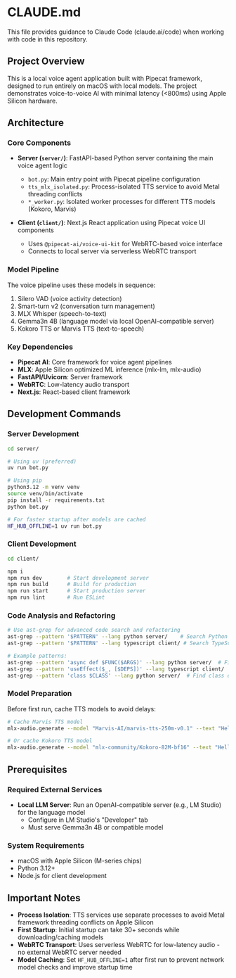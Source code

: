 # CLAUDE.md

This file provides guidance to Claude Code (claude.ai/code) when working with code in this repository.

## Project Overview

This is a local voice agent application built with Pipecat framework, designed to run entirely on macOS with local models. The project demonstrates voice-to-voice AI with minimal latency (<800ms) using Apple Silicon hardware.

## Architecture

### Core Components
- **Server (`server/`)**: FastAPI-based Python server containing the main voice agent logic
  - `bot.py`: Main entry point with Pipecat pipeline configuration
  - `tts_mlx_isolated.py`: Process-isolated TTS service to avoid Metal threading conflicts
  - `*_worker.py`: Isolated worker processes for different TTS models (Kokoro, Marvis)
  
- **Client (`client/`)**: Next.js React application using Pipecat voice UI components
  - Uses `@pipecat-ai/voice-ui-kit` for WebRTC-based voice interface
  - Connects to local server via serverless WebRTC transport

### Model Pipeline
The voice pipeline uses these models in sequence:
1. Silero VAD (voice activity detection)
2. Smart-turn v2 (conversation turn management)
3. MLX Whisper (speech-to-text)
4. Gemma3n 4B (language model via local OpenAI-compatible server)
5. Kokoro TTS or Marvis TTS (text-to-speech)

### Key Dependencies
- **Pipecat AI**: Core framework for voice agent pipelines
- **MLX**: Apple Silicon optimized ML inference (mlx-lm, mlx-audio)
- **FastAPI/Uvicorn**: Server framework
- **WebRTC**: Low-latency audio transport
- **Next.js**: React-based client framework

## Development Commands

### Server Development
```bash
cd server/

# Using uv (preferred)
uv run bot.py

# Using pip
python3.12 -m venv venv
source venv/bin/activate
pip install -r requirements.txt
python bot.py

# For faster startup after models are cached
HF_HUB_OFFLINE=1 uv run bot.py
```

### Client Development
```bash
cd client/

npm i
npm run dev        # Start development server
npm run build      # Build for production
npm run start      # Start production server
npm run lint       # Run ESLint
```

### Code Analysis and Refactoring
```bash
# Use ast-grep for advanced code search and refactoring
ast-grep --pattern '$PATTERN' --lang python server/    # Search Python patterns in server
ast-grep --pattern '$PATTERN' --lang typescript client/ # Search TypeScript patterns in client

# Example patterns:
ast-grep --pattern 'async def $FUNC($ARGS)' --lang python server/  # Find async functions
ast-grep --pattern 'useEffect($_, [$DEPS])' --lang typescript client/  # Find useEffect hooks
ast-grep --pattern 'class $CLASS' --lang python server/  # Find class definitions
```

### Model Preparation
Before first run, cache TTS models to avoid delays:
```bash
# Cache Marvis TTS model
mlx-audio.generate --model "Marvis-AI/marvis-tts-250m-v0.1" --text "Hello, I'm Pipecat!" --output "output.wav"

# Or cache Kokoro TTS model
mlx-audio.generate --model "mlx-community/Kokoro-82M-bf16" --text "Hello, I'm Pipecat!" --output "output.wav"
```

## Prerequisites

### Required External Services
- **Local LLM Server**: Run an OpenAI-compatible server (e.g., LM Studio) for the language model
  - Configure in LM Studio's "Developer" tab
  - Must serve Gemma3n 4B or compatible model

### System Requirements
- macOS with Apple Silicon (M-series chips)
- Python 3.12+
- Node.js for client development

## Important Notes

- **Process Isolation**: TTS services use separate processes to avoid Metal framework threading conflicts on Apple Silicon
- **First Startup**: Initial startup can take 30+ seconds while downloading/caching models
- **WebRTC Transport**: Uses serverless WebRTC for low-latency audio - no external WebRTC server needed
- **Model Caching**: Set `HF_HUB_OFFLINE=1` after first run to prevent network model checks and improve startup time